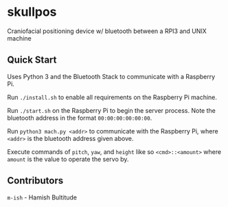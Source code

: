# skullpos
Craniofacial positioning device w/ bluetooth between a RPI3 and UNIX machine

## Quick Start
Uses Python 3 and the Bluetooth Stack to communicate with a Raspberry Pi.

Run `./install.sh` to enable all requirements on the Raspberry Pi machine. 

Run `./start.sh` on the Raspberry Pi to begin the server process. Note the bluetooth address in the format ```00:00:00:00:00:00```.

Run `python3 mach.py <addr>` to communicate with the Raspberry Pi, where `<addr>` is the bluetooth address given above.

Execute commands of `pitch`, `yaw`, and `height` like so `<cmd>::<amount>` where `amount` is the value to operate the servo by. 

## Contributors
`m-ish` - Hamish Bultitude
